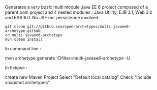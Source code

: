 Generates a *very basic* multi module Java EE 6 project composed of a parent pom project and 4 nested modules : Java Utility, EJB 3.1, Web 3.0 and EAR 6.0. No JSF nor persistence involved

    git clone git://github.com/open-archetypes/multi-javaee6-archetype.github
    cd multi-javaee6-archetype
    mvn clean install

In command line :

   mvn archetype:generate -Dfilter=multi-javaee6-archetype -U

In Eclipse : 

   create new Maven Project
   Select "Default local catalog"
   Check "Include snapshot archetypes"
